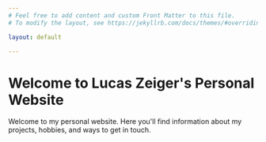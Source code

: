 ```yaml
---
# Feel free to add content and custom Front Matter to this file.
# To modify the layout, see https://jekyllrb.com/docs/themes/#overriding-theme-defaults

layout: default

---
```

<!DOCTYPE html>
<html lang="en">
<head>
    <meta charset="UTF-8">
    <meta name="viewport" content="width=device-width, initial-scale=1.0">
    <meta name="description" content="The official website of Lucas Zeiger, featuring projects, blog posts, and contact information.">
    <meta name="keywords" content="Lucas Zeiger, personal website, projects, blog, portfolio">
    <meta name="author" content="Lucas Zeiger">
    <title>Lucas Zeiger - Personal Website</title>
</head>
<body>
    <h1>Welcome to Lucas Zeiger's Personal Website</h1>
		<p>Welcome to my personal website. Here you'll find information about my projects, hobbies, and ways to get in touch.</p>
</body>
</html>
